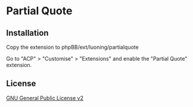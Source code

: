 # Partial Quote

## Installation

Copy the extension to phpBB/ext/luoning/partialquote

Go to "ACP" > "Customise" > "Extensions" and enable the "Partial Quote" extension.

## License

[GNU General Public License v2](license.txt)
